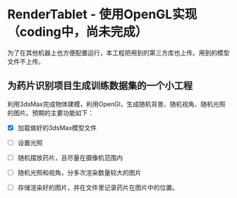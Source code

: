 # RenderTablet - 使用OpenGL实现（coding中，尚未完成）
为了在其他机器上也方便配置运行，本工程把用到的第三方库也上传。用到的模型文件不上传。

## 为药片识别项目生成训练数据集的一个小工程
利用3dsMax完成物体建模，利用OpenGl，生成随机背景、随机视角、随机光照的图片。预期的主要功能如下：
- [x] 加载做好的3dsMax模型文件
- [ ] 设置光照
- [ ] 随机摆放药片，且尽量在摄像机范围内
- [ ] 随机光照和视角，分多次渲染数量较大的图片
- [ ] 存储渲染好的图片，并在文件里记录药片在图片中的位置。

